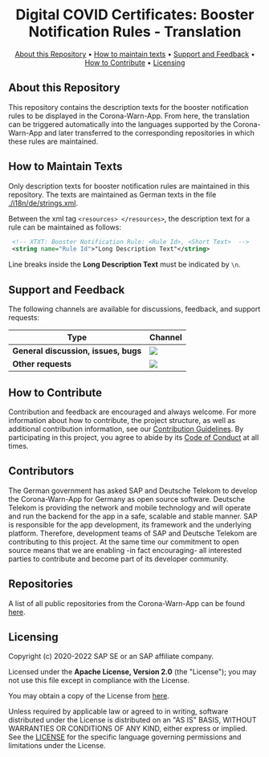 <h1 align="center">
  Digital COVID Certificates: Booster Notification Rules - Translation
</h1>

<p align="center">
    <a href="#about-this-repository">About this Repository</a> •
    <a href="#how-to-maintain-texts">How to maintain texts</a> •
    <a href="#support-and-feedback">Support and Feedback</a> •
    <a href="#how-to-contribute">How to Contribute</a> •
    <a href="#licensing">Licensing</a>
</p>

## About this Repository
This repository contains the description texts for the booster notification rules to be displayed in the Corona-Warn-App. From here, the translation can be triggered automatically into the languages supported by the Corona-Warn-App and later transferred to the corresponding repositories in which these rules are maintained.

## How to Maintain Texts

Only description texts for booster notification rules are maintained in this repository. The texts are maintained as German texts in the file [./i18n/de/strings.xml](./i18n/de/strings.xml).

Between the xml tag `<resources> </resources>`, the description text for a rule can be maintained as follows:

```xml
 <!-- XTXT: Booster Notification Rule: <Rule Id>, <Short Text>  -->
 <string name="Rule Id">"Long Description Text"</string>
```

Line breaks inside the **Long Description Text** must be indicated by `\n`.

## Support and Feedback

The following channels are available for discussions, feedback, and support requests:

| Type                     | Channel                                                |
| ------------------------ | ------------------------------------------------------ |
| **General discussion, issues, bugs**   | <a href="https://github.com/corona-warn-app/dcc-rule-translation/issues/new/choose" title="General Discussion"><img src="https://img.shields.io/github/issues/corona-warn-app/dcc-rule-translation/question.svg?style=flat-square"></a> </a>   |
| **Other requests**    | <a href="mailto:corona-warn-app.opensource@sap.com" title="Email CWA Team"><img src="https://img.shields.io/badge/email-CWA%20team-green?logo=mail.ru&style=flat-square&logoColor=white"></a> |

## How to Contribute

Contribution and feedback are encouraged and always welcome. For more information about how to contribute, the project structure, as well as additional contribution information, see our [Contribution Guidelines](./CONTRIBUTING.md). By participating in this project, you agree to abide by its [Code of Conduct](./CODE_OF_CONDUCT.md) at all times.

## Contributors

The German government has asked SAP and Deutsche Telekom to develop the Corona-Warn-App for Germany as open source software. Deutsche Telekom is providing the network and mobile technology and will operate and run the backend for the app in a safe, scalable and stable manner. SAP is responsible for the app development, its framework and the underlying platform. Therefore, development teams of SAP and Deutsche Telekom are contributing to this project. At the same time our commitment to open source means that we are enabling -in fact encouraging- all interested parties to contribute and become part of its developer community.

## Repositories

A list of all public repositories from the Corona-Warn-App can be found [here](https://github.com/corona-warn-app/cwa-documentation/blob/master/README.md#repositories).

## Licensing

Copyright (c) 2020-2022 SAP SE or an SAP affiliate company.

Licensed under the **Apache License, Version 2.0** (the "License"); you may not use this file except in compliance with the License.

You may obtain a copy of the License from [here](./LICENSE).

Unless required by applicable law or agreed to in writing, software distributed under the License is distributed on an "AS IS" BASIS, WITHOUT WARRANTIES OR CONDITIONS OF ANY KIND, either express or implied. See the [LICENSE](./LICENSE) for the specific language governing permissions and limitations under the License.

